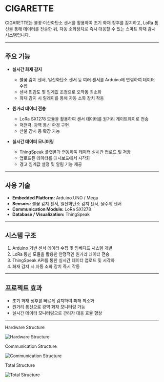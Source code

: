 # CIGARETTE

CIGARETTE는 불꽃·이산화탄소 센서를 활용하여 초기 화재 징후를 감지하고, LoRa 통신을 통해 데이터를 전송한 뒤, 자동 소화장치로 즉시 대응할 수 있는 스마트 화재 감시 시스템입니다.

---

## 주요 기능

- **실시간 화재 감지**
  - 불꽃 감지 센서, 일산화탄소 센서 등 여러 센서를 Arduino에 연결하여 데이터 수집
  - 센서 민감도 및 임계값 조정으로 오작동 최소화
  - 화재 감지 시 릴레이를 통해 자동 소화 장치 작동

- **원거리 데이터 전송**
  - LoRa SX1278 모듈을 활용하여 센서 데이터를 원거리 게이트웨이로 전송
  - 저전력, 광역 통신 환경 구현
  - 산불 감시 등 확장 가능

- **실시간 데이터 모니터링**
  - ThingSpeak 플랫폼과 연동하여 데이터 실시간 업로드 및 저장
  - 업로드된 데이터를 대시보드에서 시각화
  - 경고 임계값 설정 및 알림 기능 제공

---

## 사용 기술

- **Embedded Platform:** Arduino UNO / Mega  
- **Sensors:** 불꽃 감지 센서, 일산화탄소 감지 센서, 물수위 센서  
- **Communication Module:** LoRa SX1278  
- **Database / Visualization:** ThingSpeak  

---

## 시스템 구조

1. Arduino 기반 센서 데이터 수집 및 임베디드 시스템 개발  
2. LoRa 통신 모듈을 활용한 안정적인 원거리 데이터 전송  
3. ThingSpeak API를 통한 실시간 데이터 업로드 및 시각화  
4. 화재 감지 시 자동 소화 장치 즉시 작동  

---

## 프로젝트 효과

- 초기 화재 징후를 빠르게 감지하여 피해 최소화  
- 원거리 통신으로 광역 화재 모니터링 가능  
- 실시간 데이터 모니터링으로 관리자 대응 효율 향상  

---

Hardware Structure

![Hardware Structure](https://github.com/HS-Donguk/IoT-CommunicationSystem-Project/assets/145684303/827ffc23-c100-4493-a25e-18a88cab2512)

Communication Structure

![Communication Structure](https://github.com/HS-Donguk/IoT-CommunicationSystem-Project/assets/145684303/d5f0a187-498f-4812-a7cd-1b9010dee2c9)

Total Structure

![Total Structure](https://github.com/HS-Donguk/IoT-CommunicationSystem-Project/assets/145684303/a95204b6-f86a-4c67-a1e8-8d6aab22b9dc)


